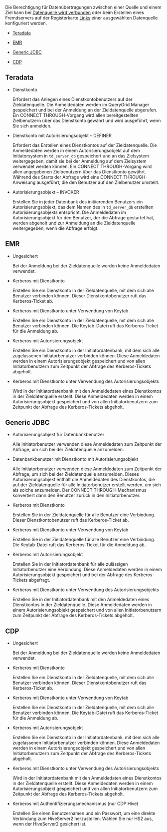Die Berechtigung für Datenübertragungen zwischen einer Quelle und einem Ziel kann bei [Datenquelle wird verbunden](znp1640282079399.md) oder beim Erstellen eines Fremdservers auf der Registerkarte [Links](kzu1674159463068.md) einer ausgewählten Datenquelle konfiguriert werden.

-   [Teradata](#Teradata)

-   [EMR](#EMR)

-   [Generic JDBC](#GenericJDBC)

-   [CDP](#CDP)

Teradata
--------

-   Dienstkonto

    Erfordert das Anlegen eines Dienstkontobenutzers auf der Zieldatenquelle. Die Anmeldedaten werden im QueryGrid Manager gespeichert und bei der Anmeldung an der Zieldatenquelle abgerufen. Ein CONNECT THROUGH-Vorgang wird allen bereitgestellten Zielbenutzern über das Dienstkonto gewährt und wird ausgeführt, wenn Sie sich anmelden.

-   Dienstkonto mit Autorisierungsobjekt – DEFINER

    Erfordert das Erstellen eines Dienstkontos auf der Zieldatenquelle. Die Anmeldedaten werden in einem Autorisierungsobjekt auf dem Initiatorsystem in `td_server_db` gespeichert und an das Zielsystem weitergegeben, damit sie bei der Anmeldung auf dem Zielsystem verwendet werden können. Ein CONNECT THROUGH-Vorgang wird allen angegebenen Zielbenutzern über das Dienstkonto gewährt. Während des Starts der Abfrage wird eine CONNECT THROUGH-Anweisung ausgeführt, die den Benutzer auf den Zielbenutzer umstellt.

-   Autorisierungsobjekt – INVOKER

    Erstellen Sie in jeder Datenbank des initiierenden Benutzers ein Autorisierungsobjekt, das dem Namen des in `td_server_db` erstellten Autorisierungsobjekts entspricht. Die Anmeldedaten im Autorisierungsobjekt für den Benutzer, der die Abfrage gestartet hat, werden abgeholt und zur Anmeldung an die Zieldatenquelle weitergegeben, wenn die Abfrage erfolgt.

EMR
---

-   Ungesichert

    Bei der Anmeldung bei der Zieldatenquelle werden keine Anmeldedaten verwendet.

-   Kerberos mit Dienstkonto

    Erstellen Sie ein Dienstkonto in der Zieldatenquelle, mit dem sich alle Benutzer verbinden können. Dieser Dienstkontobenutzer ruft das Kerberos-Ticket ab.

-   Kerberos mit Dienstkonto unter Verwendung von Keytab

    Erstellen Sie ein Dienstkonto in der Zieldatenquelle, mit dem sich alle Benutzer verbinden können. Die Keytab-Datei ruft das Kerberos-Ticket für die Anmeldung ab.

-   Kerberos mit Autorisierungsobjekt

    Erstellen Sie ein Dienstkonto in der Initiatordatenbank, mit dem sich alle zugelassenen Initiatorbenutzer verbinden können. Diese Anmeldedaten werden in einem Autorisierungsobjekt gespeichert und von allen Initiatorbenutzern zum Zeitpunkt der Abfrage des Kerberos-Tickets abgeholt.

-   Kerberos mit Dienstkonto unter Verwendung des Autorisierungsobjekts

    Wird in der Initiatordatenbank mit den Anmeldedaten eines Dienstkontos in der Zieldatenquelle erstellt. Diese Anmeldedaten werden in einem Autorisierungsobjekt gespeichert und von allen Initiatorbenutzern zum Zeitpunkt der Abfrage des Kerberos-Tickets abgeholt.

Generic JDBC
------------

-   Autorisierungsobjekt für Datenbankbenutzer

    Alle Initiatorbenutzer verwenden diese Anmeldedaten zum Zeitpunkt der Abfrage, um sich bei der Zieldatenquelle anzumelden.

-   Datenbankbenutzer mit Dienstkonto mit Autorisierungsobjekt

    Alle Initiatorbenutzer verwenden diese Anmeldedaten zum Zeitpunkt der Abfrage, um sich bei der Zieldatenquelle anzumelden. Dieses Autorisierungsobjekt enthält die Anmeldedaten des Dienstkontos, die auf der Zieldatenquelle für alle Initiatorbenutzer erstellt werden, um sich als solche anzumelden. Der CONNECT THROUGH-Mechanismus konvertiert dann den Benutzer zurück in den Initiatorbenutzer.

-   Kerberos mit Dienstkonto

    Erstellen Sie in der Zieldatenquelle für alle Benutzer eine Verbindung. Dieser Dienstkontobenutzer ruft das Kerberos-Ticket ab.

-   Kerberos mit Dienstkonto unter Verwendung von Keytab

    Erstellen Sie in der Zieldatenquelle für alle Benutzer eine Verbindung. Die Keytab-Datei ruft das Kerberos-Ticket für die Anmeldung ab.

-   Kerberos mit Autorisierungsobjekt

    Erstellen Sie in der Initiatordatenbank für alle zulässigen Initiatorbenutzer eine Verbindung. Diese Anmeldedaten werden in einem Autorisierungsobjekt gespeichert und bei der Abfrage des Kerberos-Tickets abgefragt.

-   Kerberos mit Dienstkonto unter Verwendung des Autorisierungsobjekts

    Erstellen Sie in der Initiatordatenbank mit den Anmeldedaten eines Dienstkontos in der Zieldatenquelle. Diese Anmeldedaten werden in einem Autorisierungsobjekt gespeichert und von allen Initiatorbenutzern zum Zeitpunkt der Abfrage des Kerberos-Tickets abgeholt.

CDP
---

-   Ungesichert

    Bei der Anmeldung bei der Zieldatenquelle werden keine Anmeldedaten verwendet.

-   Kerberos mit Dienstkonto

    Erstellen Sie ein Dienstkonto in der Zieldatenquelle, mit dem sich alle Benutzer verbinden können. Dieser Dienstkontobenutzer ruft das Kerberos-Ticket ab.

-   Kerberos mit Dienstkonto unter Verwendung von Keytab

    Erstellen Sie ein Dienstkonto in der Zieldatenquelle, mit dem sich alle Benutzer verbinden können. Die Keytab-Datei ruft das Kerberos-Ticket für die Anmeldung ab.

-   Kerberos mit Autorisierungsobjekt

    Erstellen Sie ein Dienstkonto in der Initiatordatenbank, mit dem sich alle zugelassenen Initiatorbenutzer verbinden können. Diese Anmeldedaten werden in einem Autorisierungsobjekt gespeichert und von allen Initiatorbenutzern zum Zeitpunkt der Abfrage des Kerberos-Tickets abgeholt.

-   Kerberos mit Dienstkonto unter Verwendung des Autorisierungsobjekts

    Wird in der Initiatordatenbank mit den Anmeldedaten eines Dienstkontos in der Zieldatenquelle erstellt. Diese Anmeldedaten werden in einem Autorisierungsobjekt gespeichert und von allen Initiatorbenutzern zum Zeitpunkt der Abfrage des Kerberos-Tickets abgeholt.

-   Kerberos mit Authentifizierungsmechanismus (nur CDP Hive)

    Erstellen Sie einen Benutzernamen und ein Passwort, um eine direkte Verbindung zum HiveServer2 herzustellen. Wählen Sie nur HS2 aus, wenn der HiveServer2 gesichert ist.

